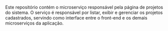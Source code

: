 Este repositório contém o microserviço responsável pela página de projetos do sistema.
O serviço é responsável por listar, exibir e gerenciar os projetos cadastrados, servindo como interface entre o front-end e os demais microserviços da aplicação.
